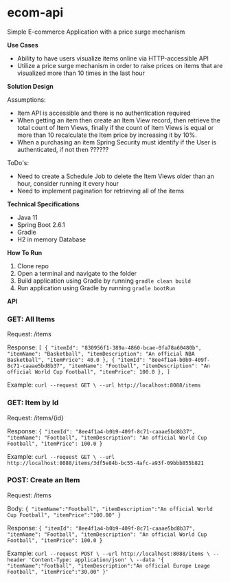 # ecom-api
Simple E-commerce Application with a price surge mechanism


**Use Cases**
- Ability to have users visualize items online via HTTP-accessible API
- Utilize a price surge mechanism in order to raise prices on items that are visualized more than 10 times in the last hour


**Solution Design**

Assumptions:
- Item API is accessible and there is no authentication required
- When getting an item then create an Item View record, then retrieve the total count of Item Views, finally
if the count of Item Views is equal or more than 10 recalculate the Item price by increasing it by 10%.
- When a purchasing an item Spring Security must identify if the User is authenticated, if not then ??????


ToDo's:
- Need to create a Schedule Job to delete the Item Views older than an hour, consider running it every hour
- Need to implement pagination for retrieving all of the items


**Technical Specifications**
- Java 11
- Spring Boot 2.6.1
- Gradle
- H2 in memory Database


**How To Run**
1. Clone repo
2. Open a terminal and navigate to the folder
3. Build application using Gradle by running `gradle clean build`
4. Run application using Gradle by running `gradle bootRun`


**API**

### GET: All Items
Request: /items

Response:
`[
  {
    "itemId": "830956f1-389a-4860-bcae-0fa78a60480b",
    "itemName": "Basketball",
    "itemDescription": "An official NBA Basketball",
    "itemPrice": 40.0
  },
  {
    "itemId": "8ee4f1a4-b0b9-409f-8c71-caaae5bd8b37",
    "itemName": "Football",
    "itemDescription": "An official World Cup Football",
    "itemPrice": 100.0
  },
]`

Example:
`curl --request GET \
  --url http://localhost:8088/items`


### GET: Item by Id
Request: /items/{id}

Response:
  `{
    "itemId": "8ee4f1a4-b0b9-409f-8c71-caaae5bd8b37",
    "itemName": "Football",
    "itemDescription": "An official World Cup Football",
    "itemPrice": 100.0
  }`

Example:
`curl --request GET \
  --url http://localhost:8088/items/3df5e84b-bc55-4afc-a93f-09bbb855b821`

### POST: Create an Item
Request: /items

Body:
  `{
	"itemName":"Football",
	"itemDescription":"An official World Cup Football",
	"itemPrice":"100.00"
  }`

Response:
  `{
    "itemId": "8ee4f1a4-b0b9-409f-8c71-caaae5bd8b37",
    "itemName": "Football",
    "itemDescription": "An official World Cup Football",
    "itemPrice": 100.0
  }`

Example:
`curl --request POST \
  --url http://localhost:8088/items \
  --header 'Content-Type: application/json' \
  --data '{
	"itemName":"Football",
	"itemDescription":"An official Europe Leage Football",
	"itemPrice":"30.00"
}'`
